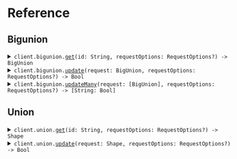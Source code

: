 # Reference
## Bigunion
<details><summary><code>client.bigunion.<a href="/Sources/Resources/Bigunion/BigunionClient.swift">get</a>(id: String, requestOptions: RequestOptions?) -> BigUnion</code></summary>
<dl>
<dd>

#### 🔌 Usage

<dl>
<dd>

<dl>
<dd>

```swift
import Foundation
import Unions

private func main() async throws {
    let client = UnionsClient()

    try await client.bigunion.get(id: "id")
}

try await main()
```
</dd>
</dl>
</dd>
</dl>

#### ⚙️ Parameters

<dl>
<dd>

<dl>
<dd>

**id:** `String` 
    
</dd>
</dl>

<dl>
<dd>

**requestOptions:** `RequestOptions?` — Additional options for configuring the request, such as custom headers or timeout settings.
    
</dd>
</dl>
</dd>
</dl>


</dd>
</dl>
</details>

<details><summary><code>client.bigunion.<a href="/Sources/Resources/Bigunion/BigunionClient.swift">update</a>(request: BigUnion, requestOptions: RequestOptions?) -> Bool</code></summary>
<dl>
<dd>

#### 🔌 Usage

<dl>
<dd>

<dl>
<dd>

```swift
import Foundation
import Unions

private func main() async throws {
    let client = UnionsClient()

    try await client.bigunion.update(request: BigUnion.normalSweet(
        .init(
            id: "id",
            createdAt: try! Date("2024-01-15T09:30:00Z", strategy: .iso8601),
            archivedAt: try! Date("2024-01-15T09:30:00Z", strategy: .iso8601),
            value: "value"
        )
    ))
}

try await main()
```
</dd>
</dl>
</dd>
</dl>

#### ⚙️ Parameters

<dl>
<dd>

<dl>
<dd>

**request:** `BigUnion` 
    
</dd>
</dl>

<dl>
<dd>

**requestOptions:** `RequestOptions?` — Additional options for configuring the request, such as custom headers or timeout settings.
    
</dd>
</dl>
</dd>
</dl>


</dd>
</dl>
</details>

<details><summary><code>client.bigunion.<a href="/Sources/Resources/Bigunion/BigunionClient.swift">updateMany</a>(request: [BigUnion], requestOptions: RequestOptions?) -> [String: Bool]</code></summary>
<dl>
<dd>

#### 🔌 Usage

<dl>
<dd>

<dl>
<dd>

```swift
import Foundation
import Unions

private func main() async throws {
    let client = UnionsClient()

    try await client.bigunion.updateMany(request: [
        BigUnion.normalSweet(
            .init(
                id: "id",
                createdAt: try! Date("2024-01-15T09:30:00Z", strategy: .iso8601),
                archivedAt: try! Date("2024-01-15T09:30:00Z", strategy: .iso8601),
                value: "value"
            )
        ),
        BigUnion.normalSweet(
            .init(
                id: "id",
                createdAt: try! Date("2024-01-15T09:30:00Z", strategy: .iso8601),
                archivedAt: try! Date("2024-01-15T09:30:00Z", strategy: .iso8601),
                value: "value"
            )
        )
    ])
}

try await main()
```
</dd>
</dl>
</dd>
</dl>

#### ⚙️ Parameters

<dl>
<dd>

<dl>
<dd>

**request:** `[BigUnion]` 
    
</dd>
</dl>

<dl>
<dd>

**requestOptions:** `RequestOptions?` — Additional options for configuring the request, such as custom headers or timeout settings.
    
</dd>
</dl>
</dd>
</dl>


</dd>
</dl>
</details>

## Union
<details><summary><code>client.union.<a href="/Sources/Resources/Union/UnionClient.swift">get</a>(id: String, requestOptions: RequestOptions?) -> Shape</code></summary>
<dl>
<dd>

#### 🔌 Usage

<dl>
<dd>

<dl>
<dd>

```swift
import Foundation
import Unions

private func main() async throws {
    let client = UnionsClient()

    try await client.bigunion.get(id: "id")
}

try await main()
```
</dd>
</dl>
</dd>
</dl>

#### ⚙️ Parameters

<dl>
<dd>

<dl>
<dd>

**id:** `String` 
    
</dd>
</dl>

<dl>
<dd>

**requestOptions:** `RequestOptions?` — Additional options for configuring the request, such as custom headers or timeout settings.
    
</dd>
</dl>
</dd>
</dl>


</dd>
</dl>
</details>

<details><summary><code>client.union.<a href="/Sources/Resources/Union/UnionClient.swift">update</a>(request: Shape, requestOptions: RequestOptions?) -> Bool</code></summary>
<dl>
<dd>

#### 🔌 Usage

<dl>
<dd>

<dl>
<dd>

```swift
import Foundation
import Unions

private func main() async throws {
    let client = UnionsClient()

    try await client.union.update(request: Shape.circle(
        .init(
            id: "id",
            radius: 1.1
        )
    ))
}

try await main()
```
</dd>
</dl>
</dd>
</dl>

#### ⚙️ Parameters

<dl>
<dd>

<dl>
<dd>

**request:** `Shape` 
    
</dd>
</dl>

<dl>
<dd>

**requestOptions:** `RequestOptions?` — Additional options for configuring the request, such as custom headers or timeout settings.
    
</dd>
</dl>
</dd>
</dl>


</dd>
</dl>
</details>
